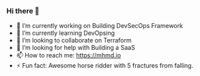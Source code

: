 ### Hi there 👋

- 🔭 I’m currently working on Building DevSecOps Framework
- 🌱 I’m currently learning DevOpsing
- 👯 I’m looking to collaborate on Terraform 
- 🤔 I’m looking for help with Building a SaaS
- 📫 How to reach me: https://mhmd.io
- ⚡ Fun fact: Awesome horse ridder with 5 fractures from falling.

<!--
**mhmdio/mhmdio** is a ✨ _special_ ✨ repository because its `README.md` (this file) appears on your GitHub profile.

Here are some ideas to get you started:

- 🔭 I’m currently working on ...
- 🌱 I’m currently learning ...
- 👯 I’m looking to collaborate on ...
- 🤔 I’m looking for help with ...
- 💬 Ask me about ...
- 📫 How to reach me: ...
- 😄 Pronouns: ...
- ⚡ Fun fact: ...
-->
